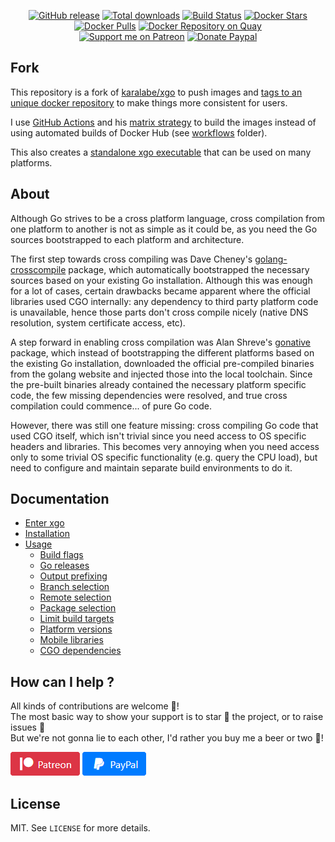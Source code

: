 <p align="center">
  <a href="https://github.com/crazy-max/xgo/releases/latest"><img src="https://img.shields.io/github/release/crazy-max/xgo.svg?style=flat-square" alt="GitHub release"></a>
  <a href="https://github.com/crazy-max/xgo/releases/latest"><img src="https://img.shields.io/github/downloads/crazy-max/xgo/total.svg?style=flat-square" alt="Total downloads"></a>
  <a href="https://github.com/crazy-max/xgo/actions"><img src="https://github.com/crazy-max/xgo/workflows/xgo/badge.svg" alt="Build Status"></a>
  <a href="https://hub.docker.com/r/crazymax/xgo/"><img src="https://img.shields.io/docker/stars/crazymax/xgo.svg?style=flat-square" alt="Docker Stars"></a>
  <a href="https://hub.docker.com/r/crazymax/xgo/"><img src="https://img.shields.io/docker/pulls/crazymax/xgo.svg?style=flat-square" alt="Docker Pulls"></a>
  <a href="https://quay.io/repository/crazymax/xgo"><img src="https://quay.io/repository/crazymax/xgo/status?style=flat-square" alt="Docker Repository on Quay"></a>
  <br /><a href="https://www.patreon.com/crazymax"><img src="https://img.shields.io/badge/donate-patreon-f96854.svg?logo=patreon&style=flat-square" alt="Support me on Patreon"></a>
  <a href="https://www.paypal.me/crazyws"><img src="https://img.shields.io/badge/donate-paypal-00457c.svg?logo=paypal&style=flat-square" alt="Donate Paypal"></a>
</p>

## Fork

This repository is a fork of [karalabe/xgo](https://github.com/karalabe/xgo) to push images and [tags to an unique docker repository](https://hub.docker.com/r/crazymax/xgo/tags/?page=1&ordering=last_updated) to make things more consistent for users.

I use [GitHub Actions](https://github.com/crazy-max/xgo/actions) and his [matrix strategy](https://help.github.com/en/articles/workflow-syntax-for-github-actions#jobsjob_idstrategymatrix) to build the images instead of using automated builds of Docker Hub (see [workflows](.github/workflows) folder).

This also creates a [standalone xgo executable](https://github.com/crazy-max/xgo/releases) that can be used on many platforms.

## About

Although Go strives to be a cross platform language, cross compilation from one
platform to another is not as simple as it could be, as you need the Go sources
bootstrapped to each platform and architecture.

The first step towards cross compiling was Dave Cheney's [golang-crosscompile](https://github.com/davecheney/golang-crosscompile)
package, which automatically bootstrapped the necessary sources based on your
existing Go installation. Although this was enough for a lot of cases, certain
drawbacks became apparent where the official libraries used CGO internally: any
dependency to third party platform code is unavailable, hence those parts don't
cross compile nicely (native DNS resolution, system certificate access, etc).

A step forward in enabling cross compilation was Alan Shreve's [gonative](https://github.com/inconshreveable/gonative)
package, which instead of bootstrapping the different platforms based on the
existing Go installation, downloaded the official pre-compiled binaries from the
golang website and injected those into the local toolchain. Since the pre-built
binaries already contained the necessary platform specific code, the few missing
dependencies were resolved, and true cross compilation could commence... of pure
Go code.

However, there was still one feature missing: cross compiling Go code that used
CGO itself, which isn't trivial since you need access to OS specific headers and
libraries. This becomes very annoying when you need access only to some trivial
OS specific functionality (e.g. query the CPU load), but need to configure and
maintain separate build environments to do it.

## Documentation

* [Enter xgo](doc/enter-xgo.md)
* [Installation](doc/installation.md)
* [Usage](doc/usage.md)
  * [Build flags](doc/usage/build-flags.md)
  * [Go releases](doc/usage/go-releases.md)
  * [Output prefixing](doc/usage/output-prefixing.md)
  * [Branch selection](doc/usage/branch-selection.md)
  * [Remote selection](doc/usage/remote-selection.md)
  * [Package selection](doc/usage/package-selection.md)
  * [Limit build targets](doc/usage/limit-build-targets.md)
  * [Platform versions](doc/usage/platform-versions.md)
  * [Mobile libraries](doc/usage/mobile-libraries.md)
  * [CGO dependencies](doc/usage/cgo-dependencies.md)

## How can I help ?

All kinds of contributions are welcome :raised_hands:!<br />
The most basic way to show your support is to star :star2: the project, or to raise issues :speech_balloon:<br />
But we're not gonna lie to each other, I'd rather you buy me a beer or two :beers:!

[![Support me on Patreon](.res/patreon.png)](https://www.patreon.com/crazymax) 
[![Paypal Donate](.res/paypal.png)](https://www.paypal.me/crazyws)

## License

MIT. See `LICENSE` for more details.
